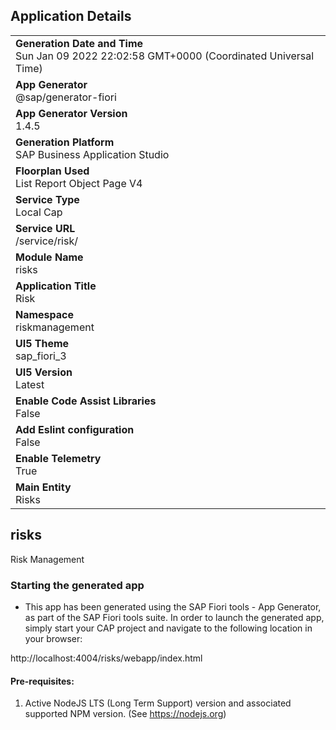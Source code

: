 ## Application Details
|               |
| ------------- |
|**Generation Date and Time**<br>Sun Jan 09 2022 22:02:58 GMT+0000 (Coordinated Universal Time)|
|**App Generator**<br>@sap/generator-fiori|
|**App Generator Version**<br>1.4.5|
|**Generation Platform**<br>SAP Business Application Studio|
|**Floorplan Used**<br>List Report Object Page V4|
|**Service Type**<br>Local Cap|
|**Service URL**<br>/service/risk/
|**Module Name**<br>risks|
|**Application Title**<br>Risk|
|**Namespace**<br>riskmanagement|
|**UI5 Theme**<br>sap_fiori_3|
|**UI5 Version**<br>Latest|
|**Enable Code Assist Libraries**<br>False|
|**Add Eslint configuration**<br>False|
|**Enable Telemetry**<br>True|
|**Main Entity**<br>Risks|

## risks

Risk Management

### Starting the generated app

-   This app has been generated using the SAP Fiori tools - App Generator, as part of the SAP Fiori tools suite.  In order to launch the generated app, simply start your CAP project and navigate to the following location in your browser:

http://localhost:4004/risks/webapp/index.html

#### Pre-requisites:

1. Active NodeJS LTS (Long Term Support) version and associated supported NPM version.  (See https://nodejs.org)


